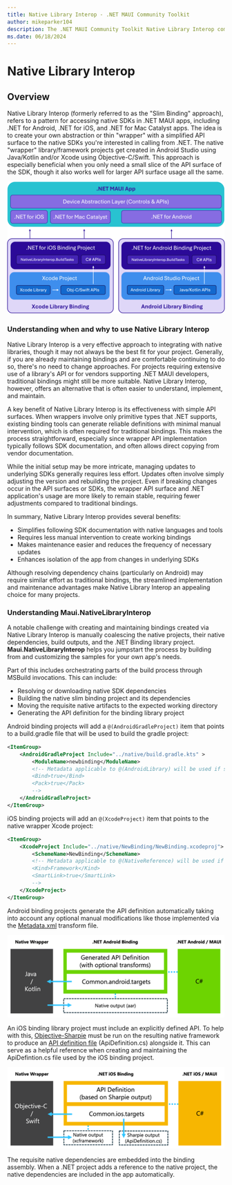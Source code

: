 ```yaml
---
title: Native Library Interop - .NET MAUI Community Toolkit
author: mikeparker104
description: The .NET MAUI Community Toolkit Native Library Interop components
ms.date: 06/18/2024
---
```


# Native Library Interop

## Overview

Native Library Interop (formerly referred to as the "Slim Binding" approach), refers to a pattern for accessing native SDKs in .NET MAUI apps, including .NET for Android, .NET for iOS, and .NET for Mac Catalyst apps. The idea is to create your own abstraction or thin "wrapper" with a simplified API surface to the native SDKs you're interested in calling from .NET. The native "wrapper" library/framework projects get created in Android Studio using Java/Kotlin and/or Xcode using Objective-C/Swift. This approach is especially beneficial when you only need a small slice of the API surface of the SDK, though it also works well for larger API surface usage all the same.

![Conceptual overview: NativeLibraryInterop](../images/native-library-interop/nativelibraryinterop-conceptual-overview.png "Conceptual overview of NativeLibraryInterop")

### Understanding when and why to use Native Library Interop

Native Library Interop is a very effective approach to integrating with native libraries, though it may not always be the best fit for your project. Generally, if you are already maintaining bindings and are comfortable continuing to do so, there's no need to change approaches. For projects requiring extensive use of a library's API or for vendors supporting .NET MAUI developers, traditional bindings might still be more suitable. Native Library Interop, however, offers an alternative that is often easier to understand, implement, and maintain.

A key benefit of Native Library Interop is its effectiveness with simple API surfaces. When wrappers involve only primitive types that .NET supports, existing binding tools can generate reliable definitions with minimal manual intervention, which is often required for traditional bindings. This makes the process straightforward, especially since wrapper API implementation typically follows SDK documentation, and often allows direct copying from vendor documentation.

While the initial setup may be more intricate, managing updates to underlying SDKs generally requires less effort. Updates often involve simply adjusting the version and rebuilding the project. Even if breaking changes occur in the API surfaces or SDKs, the wrapper API surface and .NET application's usage are more likely to remain stable, requiring fewer adjustments compared to traditional bindings.

In summary, Native Library Interop provides several benefits:

- Simplifies following SDK documentation with native languages and tools
- Requires less manual intervention to create working bindings
- Makes maintenance easier and reduces the frequency of necessary updates
- Enhances isolation of the app from changes in underlying SDKs

Although resolving dependency chains (particularly on Android) may require similar effort as traditional bindings, the streamlined implementation and maintenance advantages make Native Library Interop an appealing choice for many projects.

### Understanding Maui.NativeLibraryInterop

A notable challenge with creating and maintaining bindings created via Native Library Interop is manually coalescing the native projects, their native dependencies, build outputs, and the .NET Binding library project. **Maui.NativeLibraryInterop** helps you jumpstart the process by building from and customizing the samples for your own app's needs.

Part of this includes orchestrating parts of the build process through MSBuild invocations. This can include:

- Resolving or downloading native SDK dependencies
- Building the native slim binding project and its dependencies
- Moving the requisite native artifacts to the expected working directory
- Generating the API definition for the binding library project

Android binding projects will add a `@(AndroidGradleProject)` item that points to a build.gradle file that will be used to build the gradle project:

```xml
<ItemGroup>
    <AndroidGradleProject Include="../native/build.gradle.kts" >
        <ModuleName>newbinding</ModuleName>
        <!-- Metadata applicable to @(AndroidLibrary) will be used if set, otherwise the following defaults will be used:
        <Bind>true</Bind>
        <Pack>true</Pack>
        -->
    </AndroidGradleProject>
</ItemGroup>
```

iOS binding projects will add an `@(XcodeProject)` item that points to the native wrapper Xcode project:

```xml
<ItemGroup>
    <XcodeProject Include="../native/NewBinding/NewBinding.xcodeproj">
        <SchemeName>NewBinding</SchemeName>
        <!-- Metadata applicable to @(NativeReference) will be used if set, otherwise the following defaults will be used:
        <Kind>Framework</Kind>
        <SmartLink>true</SmartLink>
        -->
    </XcodeProject>
</ItemGroup>
```

Android binding projects generate the API definition automatically taking into account any optional manual modifications like those implemented via the [Metadata.xml](/previous-versions/xamarin/android/platform/binding-java-library/customizing-bindings/java-bindings-metadata#metadataxml-transform-file) transform file.

![Conceptual overview: NativeLibraryInterop for Android](../images/native-library-interop/nativelibraryinterop-conceptual-overview-android.png "Conceptual overview of NativeLibraryInterop for Android")

An iOS binding library project must include an explicitly defined API. To help with this, [Objective-Sharpie](/xamarin/cross-platform/macios/binding/objective-sharpie/#overview) must be run on the resulting native framework to produce an [API definition file](/xamarin/cross-platform/macios/binding/objective-c-libraries?tabs=macos#The_API_definition_file) (ApiDefinition.cs) alongside it. This can serve as a helpful reference when creating and maintaining the ApiDefintion.cs file used by the iOS binding project.

![Conceptual overview: NativeLibraryInterop for iOS](../images/native-library-interop/nativelibraryinterop-conceptual-overview-ios.png "Conceptual overview of NativeLibraryInterop for iOS")

The requisite native dependencies are embedded into the binding assembly. When a .NET project adds a reference to the native project, the native dependencies are included in the app automatically.
